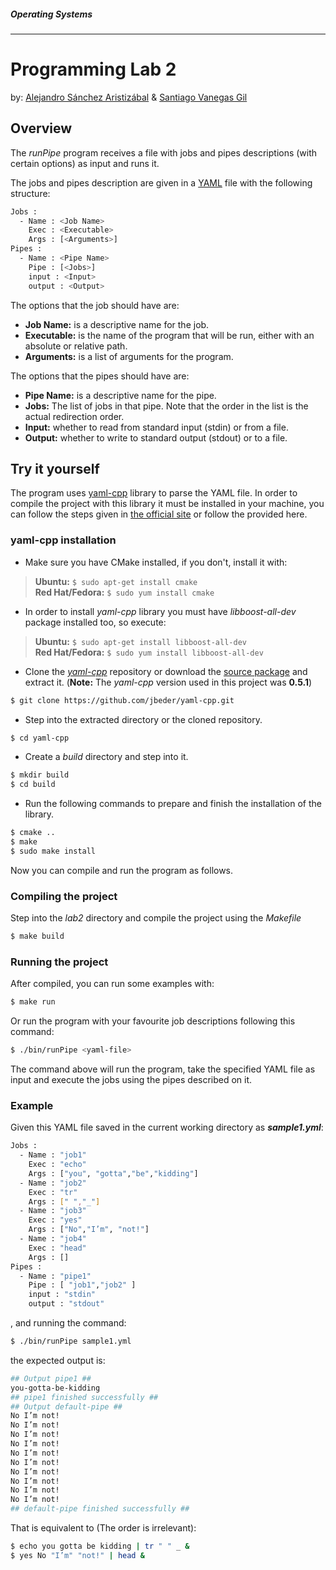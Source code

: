 ##### Operating Systems
---
# Programming Lab 2
by: [Alejandro Sánchez Aristizábal] & [Santiago Vanegas Gil]

## Overview

The *runPipe* program receives a file with jobs and pipes descriptions
(with certain options) as input and runs it.

The jobs and pipes description are given in a [YAML] file with the following
structure:

```sh
Jobs :
  - Name : <Job Name>
    Exec : <Executable>
    Args : [<Arguments>]
Pipes :
  - Name : <Pipe Name>
    Pipe : [<Jobs>]
    input : <Input>
    output : <Output>
```

The options that the job should have are:

- **Job Name:** is a descriptive name for the job.
- **Executable:** is the name of the program that will be run, either with an
absolute or relative path.
- **Arguments:** is a list of arguments for the program.

The options that the pipes should have are:

- **Pipe Name:** is a descriptive name for the pipe.
- **Jobs:** The list of jobs in that pipe. Note that the order in the list is
the actual redirection order.
- **Input:** whether to read from standard input (stdin) or from a file.
- **Output:** whether to write to standard output (stdout) or to a file.

## Try it yourself
The program uses [yaml-cpp] library to parse the YAML file. In order to compile
the project with this library it must be installed in your machine, you can
follow the steps given in [the official site] or follow the provided here.

### yaml-cpp installation
- Make sure you have CMake installed, if you don't, install it with:
> **Ubuntu:** `$ sudo apt-get install cmake`  
> **Red Hat/Fedora:** `$ sudo yum install cmake`

- In order to install *yaml-cpp* library you must have *libboost-all-dev*
package installed too, so execute:
> **Ubuntu:** `$ sudo apt-get install libboost-all-dev`  
> **Red Hat/Fedora:** `$ sudo yum install libboost-all-dev`

- Clone the *[yaml-cpp]* repository or download the [source package] and
extract it.
(**Note:** The *yaml-cpp* version used in this project was **0.5.1**)
```sh
$ git clone https://github.com/jbeder/yaml-cpp.git
```
- Step into the extracted directory or the cloned repository.
```sh
$ cd yaml-cpp
```
- Create a *build* directory and step into it.
```sh
$ mkdir build
$ cd build
```
- Run the following commands to prepare and finish the installation of the
library.
```sh
$ cmake ..
$ make
$ sudo make install
```

Now you can compile and run the program as follows.

### Compiling the project
Step into the *lab2* directory and compile the project using the *Makefile*
```sh
$ make build
```
### Running the project
After compiled, you can run some examples with:
```sh
$ make run
```
Or run the program with your favourite job descriptions following this command:
```sh
$ ./bin/runPipe <yaml-file>
```
The command above will run the program, take the specified YAML file as
input and execute the jobs using the pipes described on it.

### Example
Given this YAML file saved in the current working directory as
__*sample1.yml*__:
```sh
Jobs :
  - Name : "job1"
    Exec : "echo"
    Args : ["you", "gotta","be","kidding"]
  - Name : "job2"
    Exec : "tr"
    Args : [" ","_"]
  - Name : "job3"
    Exec : "yes"
    Args : ["No","I’m", "not!"]
  - Name : "job4"
    Exec : "head"
    Args : []
Pipes :
  - Name : "pipe1"
    Pipe : [ "job1","job2" ]
    input : "stdin"
    output : "stdout"
```
, and running the command:
```sh
$ ./bin/runPipe sample1.yml
```
the expected output is:
```sh
## Output pipe1 ##
you-gotta-be-kidding
## pipe1 finished successfully ##
## Output default-pipe ##
No I’m not!
No I’m not!
No I’m not!
No I’m not!
No I’m not!
No I’m not!
No I’m not!
No I’m not!
No I’m not!
No I’m not!
## default-pipe finished successfully ##
```
That is equivalent to (The order is irrelevant):
```sh
$ echo you gotta be kidding | tr " " _ &
$ yes No "I’m" "not!" | head &
```
[Alejandro Sánchez Aristizábal]:https://github.com/ibalejandro
[Santiago Vanegas Gil]:https://github.com/svanegas
[YAML]:http://www.yaml.org/spec/1.2/spec.html
[yaml-cpp]:https://github.com/jbeder/yaml-cpp
[the official site]:https://github.com/jbeder/yaml-cpp
[source package]:https://code.google.com/p/yaml-cpp/downloads/list
